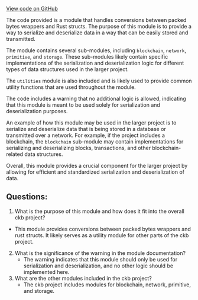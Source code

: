 [View code on GitHub](https://github.com/nervosnetwork/ckb/util/types/src/conversion/mod.rs)

The code provided is a module that handles conversions between packed bytes wrappers and Rust structs. The purpose of this module is to provide a way to serialize and deserialize data in a way that can be easily stored and transmitted. 

The module contains several sub-modules, including `blockchain`, `network`, `primitive`, and `storage`. These sub-modules likely contain specific implementations of the serialization and deserialization logic for different types of data structures used in the larger project. 

The `utilities` module is also included and is likely used to provide common utility functions that are used throughout the module. 

The code includes a warning that no additional logic is allowed, indicating that this module is meant to be used solely for serialization and deserialization purposes. 

An example of how this module may be used in the larger project is to serialize and deserialize data that is being stored in a database or transmitted over a network. For example, if the project includes a blockchain, the `blockchain` sub-module may contain implementations for serializing and deserializing blocks, transactions, and other blockchain-related data structures. 

Overall, this module provides a crucial component for the larger project by allowing for efficient and standardized serialization and deserialization of data.
## Questions: 
 1. What is the purpose of this module and how does it fit into the overall ckb project?
   - This module provides conversions between packed bytes wrappers and rust structs. It likely serves as a utility module for other parts of the ckb project.
2. What is the significance of the warning in the module documentation?
   - The warning indicates that this module should only be used for serialization and deserialization, and no other logic should be implemented here.
3. What are the other modules included in the ckb project?
   - The ckb project includes modules for blockchain, network, primitive, and storage.